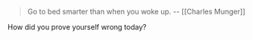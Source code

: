 > Go to bed smarter than when you woke up.
> -- [[Charles Munger]]

How did you prove yourself wrong today?
